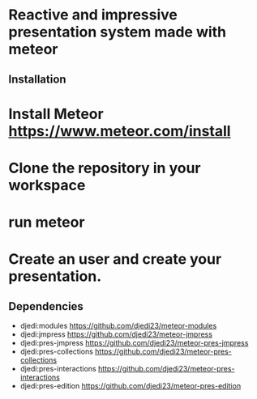 # Reactive and impressive presentation system made with meteor

## Installation

# Install Meteor https://www.meteor.com/install
# Clone the repository in your workspace
# run meteor
# Create an user and create your presentation.


## Dependencies

- djedi:modules https://github.com/djedi23/meteor-modules
- djedi:jmpress https://github.com/djedi23/meteor-jmpress
- djedi:pres-jmpress https://github.com/djedi23/meteor-pres-jmpress
- djedi:pres-collections https://github.com/djedi23/meteor-pres-collections
- djedi:pres-interactions https://github.com/djedi23/meteor-pres-interactions
- djedi:pres-edition https://github.com/djedi23/meteor-pres-edition
